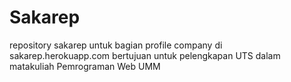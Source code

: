 # Sakarep

repository sakarep untuk bagian profile company di sakarep.herokuapp.com
bertujuan untuk pelengkapan UTS dalam matakuliah Pemrograman Web UMM
